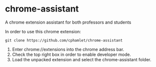 # chrome-assistant
A chrome extension assistant for both professors and students

In order to use this chrome extension: 

```
git clone https://github.com/cphamlet/chrome-assistant
```

1. Enter chrome://extensions into the chrome address bar. 
2. Check the top right box in order to enable developer mode.
3. Load the unpacked extension and select the chrome-assistant folder.
